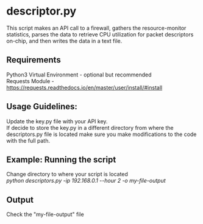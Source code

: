 # descriptor.py
This script makes an API call to a firewall, gathers the resource-monitor statistics, parses the data to retrieve CPU utilization for packet descriptors on-chip, and then writes the data in a text file.

## Requirements
Python3
Virtual Environment - optional but recommended    
Requests Module - https://requests.readthedocs.io/en/master/user/install/#install  

## Usage Guidelines:
Update the key.py file with your API key.  
If decide to store the key.py in a different directory from where the descriptors.py file is located make sure you make modifications to the code with the full path.

## Example: Running the script
Change directory to where your script is located  
*python descriptors.py -ip 192.168.0.1 --hour 2 -o my-file-output*    

## Output
Check the "my-file-output" file

